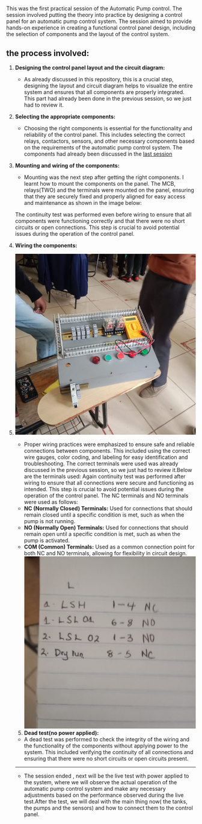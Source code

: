 # 
This was the first practical session of the Automatic Pump control. The session involved putting the theory into practice by designing a control panel for an automatic pump control system. The session aimed to provide hands-on experience in creating a functional control panel design, including the selection of components and the layout of the control system.
## the process involved:
1. **Designing the control panel layout and the circuit diagram:**
   - As already discussed in this repository, this is a crucial step, designing the layout and circuit diagram helps to visualize the entire system and ensures that all components are properly integrated. This part had already been done in the previous session, so we just had to review it.
2. **Selecting the appropriate components:**
   - Choosing the right components is essential for the functionality and reliability of the control panel. This includes selecting the correct relays, contactors, sensors, and other necessary components based on the requirements of the automatic pump control system.
The components had already been discussed in the [last session](https://github.com/plochoidysis-ojwege/Industrial-Panel-Design/blob/main/Documentation/Session%20notes/Session%20Notes-23rd%20June%202025.md)
3. **Mounting and wiring of the components:**
   - Mounting was the next step after getting the right components. I learnt how to mount the components on the panel. The MCB, relays(TWO) and the terminals were mounted on the panel, ensuring that they are securely fixed and properly aligned for easy access and maintenance as shown in the image below:
 
   The continuity test was performed even before wiring to ensure that all components were functioning correctly and that there were no short circuits or open connections. This step is crucial to avoid potential issues during the operation of the control panel.
4. **Wiring the components:**
5. ![After mounting and wiring](https://github.com/plochoidysis-ojwege/Industrial-Panel-Design/blob/main/Projects/Practicals/Practical%201%20-AUTOMATED%20PUMP%20PRACTICAL/Assembly%20Photos%2B%20videos/just%20after%20wiring.jpeg)
   - Proper wiring practices were emphasized to ensure safe and reliable connections between components. This included using the correct wire gauges, color coding, and labeling for easy identification and troubleshooting.
   The correct terminals were used was already discussed in the previous session, so we just had to review it.Below are the terminals used:
Again continuity test was performed after wiring to ensure that all connections were secure and functioning as intended. This step is crucial to avoid potential issues during the operation of the control panel. The NC terminals and NO terminals were used as follows:
   - **NC (Normally Closed) Terminals:** Used for connections that should remain closed until a specific condition is met, such as when the pump is not running.
   - **NO (Normally Open) Terminals:** Used for connections that should remain open until a specific condition is met, such as when the pump is activated.
   - **COM (Common) Terminals:** Used as a common connection point for both NC  and NO terminals, allowing for flexibility in circuit design.
![Terminals connections](https://github.com/plochoidysis-ojwege/Industrial-Panel-Design/blob/main/Projects/Practicals/Practical%201%20-AUTOMATED%20PUMP%20PRACTICAL/Assembly%20Photos%2B%20videos/terminals.jpeg)
   5. **Dead test(no power applied):**
   - A dead test was performed to check the integrity of the wiring and the functionality of the components without applying power to the system. This included verifying the continuity of all connections and ensuring that there were no short circuits or open circuits present.
   ---
   - The session ended , next will be the live test with power applied to the system, where we will observe the actual operation of the automatic pump control system and make any necessary adjustments based on the performance observed during the live test.After the test, we will deal with the main thing now( the tanks, the pumps and the sensors) and how to connect them to the control panel.
